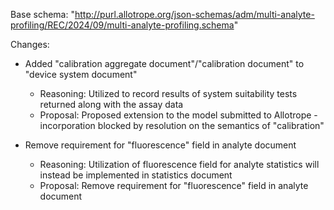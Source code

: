 Base schema: "http://purl.allotrope.org/json-schemas/adm/multi-analyte-profiling/REC/2024/09/multi-analyte-profiling.schema"

Changes:

* Added "calibration aggregate document"/"calibration document" to "device system document"
  * Reasoning: Utilized to record results of system suitability tests returned along with the assay data
  * Proposal: Proposed extension to the model submitted to Allotrope - incorporation blocked by resolution on the semantics of "calibration"


* Remove requirement for "fluorescence" field in analyte document
  * Reasoning: Utilization of fluorescence field for analyte statistics will instead be implemented in statistics document
  * Proposal: Remove requirement for "fluorescence" field in analyte document
